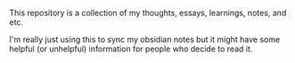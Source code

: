 This repository is a collection of my thoughts, essays, learnings, notes, and etc.

I'm really just using this to sync my obsidian notes but it might have some helpful (or unhelpful) information for people who decide to read it.
